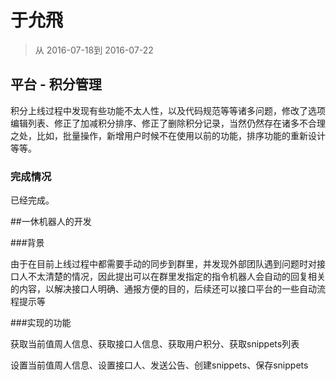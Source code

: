# 于允飛

> 从 2016-07-18到 2016-07-22

## 平台 - 积分管理

积分上线过程中发现有些功能不太人性，以及代码规范等等诸多问题，修改了选项编辑列表、修正了加减积分排序、修正了删除积分记录，当然仍然存在诸多不合理之处，比如，批量操作，新增用户时候不在使用以前的功能，排序功能的重新设计等等。

### 完成情况

已经完成。

##一休机器人的开发

###背景 

由于在目前上线过程中都需要手动的同步到群里，并发现外部团队遇到问题时对接口人不太清楚的情况，因此提出可以在群里发指定的指令机器人会自动的回复相关的内容，以解决接口人明确、通报方便的目的，后续还可以接口平台的一些自动流程提示等

###实现的功能

获取当前值周人信息、获取接口人信息、获取用户积分、获取snippets列表

设置当前值周人信息、设置接口人、发送公告、创建snippets、保存snippets










